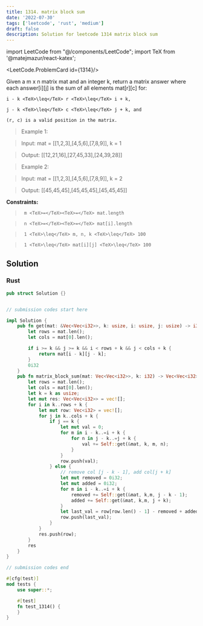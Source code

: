 ```yaml
---
title: 1314. matrix block sum
date: '2022-07-30'
tags: ['leetcode', 'rust', 'medium']
draft: false
description: Solution for leetcode 1314 matrix block sum
---
```

import LeetCode from "@/components/LeetCode";
import TeX from '@matejmazur/react-katex';

<LeetCode.ProblemCard id={1314}/>
 

  Given a m x n matrix mat and an integer k, return a matrix answer where each answer[i][j] is the sum of all elements mat[r][c] for:

  

  	i - k <TeX>\leq</TeX> r <TeX>\leq</TeX> i + k,

  	j - k <TeX>\leq</TeX> c <TeX>\leq</TeX> j + k, and

  	(r, c) is a valid position in the matrix.

  

   

 >   Example 1:

  

 >   Input: mat <TeX>=</TeX> [[1,2,3],[4,5,6],[7,8,9]], k <TeX>=</TeX> 1

 >   Output: [[12,21,16],[27,45,33],[24,39,28]]

  

 >   Example 2:

  

 >   Input: mat <TeX>=</TeX> [[1,2,3],[4,5,6],[7,8,9]], k <TeX>=</TeX> 2

 >   Output: [[45,45,45],[45,45,45],[45,45,45]]

  

   

  **Constraints:**

  

 >   	m <TeX>=</TeX><TeX>=</TeX> mat.length

 >   	n <TeX>=</TeX><TeX>=</TeX> mat[i].length

 >   	1 <TeX>\leq</TeX> m, n, k <TeX>\leq</TeX> 100

 >   	1 <TeX>\leq</TeX> mat[i][j] <TeX>\leq</TeX> 100


## Solution
### Rust
```rust
pub struct Solution {}


// submission codes start here

impl Solution {
    pub fn get(mat: &Vec<Vec<i32>>, k: usize, i: usize, j: usize) -> i32 {
        let rows = mat.len();
        let cols = mat[0].len();

        if i >= k && j >= k && i < rows + k && j < cols + k {
            return mat[i - k][j - k];
        }
        0i32
    }
    pub fn matrix_block_sum(mat: Vec<Vec<i32>>, k: i32) -> Vec<Vec<i32>> {
        let rows = mat.len();
        let cols = mat[0].len();
        let k = k as usize;
        let mut res: Vec<Vec<i32>> = vec![];
        for i in k..rows + k {
            let mut row: Vec<i32> = vec![];
            for j in k..cols + k {
                if j == k {
                    let mut val = 0;
                    for m in i - k..=i + k {
                        for n in j - k..=j + k {
                            val += Self::get(&mat, k, m, n);
                        }
                    }
                    row.push(val);
                } else {
                    // remove col [j - k - 1], add col[j + k]
                    let mut removed = 0i32;
                    let mut added = 0i32;
                    for m in i - k..=i + k {
                        removed += Self::get(&mat, k,m, j - k - 1);
                        added += Self::get(&mat, k,m, j + k);
                    }
                    let last_val = row[row.len() - 1] - removed + added;
                    row.push(last_val);
                }
            }
            res.push(row);
        }
        res
    }
}

// submission codes end

#[cfg(test)]
mod tests {
    use super::*;

    #[test]
    fn test_1314() {
    }
}

```
